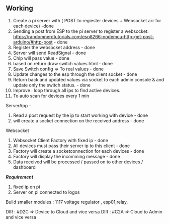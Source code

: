 ## Working
1. Create a pi server with  ( POST to regiester devices   +  Websocket arr for each device) -done
2. Sending a post from ESP to the pi server to register a websocket: https://randomnerdtutorials.com/esp8266-nodemcu-http-get-post-arduino/#http-post - done
3. Register the websocket address  - done
4. Server will send ReadSignal - done
5. Chip will pass value  - done
6. based on return draw switch values html - done
7. Save Switch config => To real values - done
8. Update changes to the esp through the client socket - done
9. Return back and updated values via socket to each admin console & and update only the switch status. - done
10. Improve : loop through all ips to find active devices. 
11. To auto scan for devices every 1 min



ServerApp - 
1. Read a post request by the ip to start working with device - done
2. will create a socket connection on the received address - done

Websocket
1. Websocket Client Factory with fixed ip - done
2. All devices must pass their server ip to this client - done
3. Factory will create a socketconnection for each devices - done
4. Factory will display the incomming message - done
5. Data received will be processed / passed on to other devices / dashboard 

***Requirement***
1. fixed ip on pi  
2. Server on pi connected to logos 


Build smaller modules : 1117 voltage regulator , esp01,relay, 

DIR : #D2C => Device to Cloud and vice versa
DIR : #C2A => Cloud to Admin and vice versa
